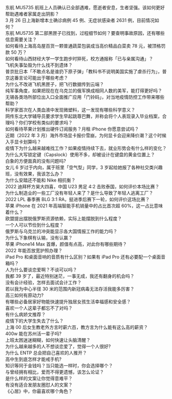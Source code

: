 东航 MU5735 航班上人员确认已全部遇难，愿逝者安息，生者坚强。该如何更好帮助遇难者家属走出阴影？  
3 月 26 日上海新增本土确诊病例 45 例、无症状感染者 2631 例，目前情况如何？  
东航 MU5735 第二部黑匣子已找到，过程细节如何？要查明事故原因，还有哪些信息需要关注？  
如何看待上海高岛屋百货一颗普通蔬菜包装成当高价精品白菜卖 78 元，被顶格罚款 50 万？  
如何看待山西财经大学一学生跑步时猝死，校方通报称「已与亲属沟通」？  
飞机失事坠毁为什么找不到遗体？  
普京批日本「不敢点名是谁扔下原子弹」「教科书不说明美国实施了虐杀行为」，普京这番言论可能出于哪些考虑？  
为什么不改进飞机黑匣子，把飞行数据传到云端？  
纯军事角度，如果把现在在乌克兰的俄军换成相同人数的美军，能打得更好吗？  
无锡各类场所部位出入口全面推广应用「门铃码」，对当地疫情防控工作带来哪些帮助？  
科学家首次在人类血液中发现微塑料，这一发现有哪些科学意义？  
网传东北大学辅导员要求学生早起跳尊巴舞，并称会将个人表现录入毕业档案，合理吗？你们学校有类似的要求吗？  
如何看待苹果计划推出硬件订阅服务？月租 iPhone 你愿意尝试吗？  
近期（2022 年 3 月）海外市场显卡报价雪崩，为何显卡会迎来降价潮？这个时候入手显卡划算吗？  
疫情下为什么越来越难找工作？如果疫情持续下去，就业形势会有什么样的变化？  
为什么大写锁定键（Capslock）使用不多，却被设计在键盘的黄金位置上？  
白象的方便面真的没有问题吗?  
女儿 6 岁过于内向，属于班里「空气型」同学，3 岁起给她报了各种社交类兴趣班，没有效果，我该怎么办？  
为什么安踏还不能和 Nike 相抗衡？  
2022 迪拜杯方昊大四喜，中国 U23  男足 4:2 击败泰国，如何评价本场比赛？  
为什么制造业的一些工厂没有年轻人来了？是什么导致了年轻人逃离工厂？  
2022 LPL 春季赛 BLG 3:1 RA，挺进季后赛下一轮，如何评价这场比赛？  
苹果 iPhone 在 2021 年高端智能手机销量中的占比首次超 60%，这一占比意味着什么？  
欧盟提出摆脱俄罗斯资源依赖，实际上能摆脱到什么程度？  
一个人可以节俭到什么程度？  
俄罗斯与乌克兰的冲突能显示各大国情报工作的能力吗？  
为什么下象棋有认输，没有认赢？  
苹果 iPhone14 Max 首爆，颜值有点高，对此你有哪些期待？  
2022 年能否放宽护照办理？  
iPad Pro 和桌面音响的音质有什么区别？如果有 iPad Pro 还有必要配一个桌面音箱吗？  
人为什么要谈恋爱啊？不谈可以吗？  
我都 39 岁了，最近特别迷茫，一事无成，我还有翻身的机会吗？  
没有会计经验，怎样去面试会计工作？  
若以我为中心半径 30 米的范围内新冠病毒无法存活我能多厉害？  
高三如何有原动力?  
有哪些必备居家好物能快速提升独居女孩生活幸福感和安全感？  
喜欢一个人这辈子都忘不了对吗？  
有什么病娇文推荐？  
疫情下的大学生失去了什么？  
上海 00 后女生教老外方言时薪六百，教方言为什么能有这么高的薪资？  
400w 能在苏州活一辈子吗?  
上班太困迷迷糊糊，如何快速让头脑清醒？  
为什么越来越多的人不想谈恋爱了，觉得一个人很好?  
为什么 ENTP 总会把自己喜欢的人推开？  
高中生到底怎样才能戒手机?  
知识等同于金钱吗？当只能选一样时，你会选择哪个？  
与曾经拥有相比，爱而不得更遗憾，该怎么论证？  
是什么样的文案让你觉得意难平？  
有没有适合发朋友圈怼人的文案？  
《心居》中，你最喜欢哪个角色？  
